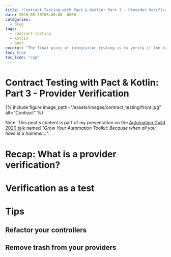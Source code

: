 ```yaml
---
title: "Contract Testing with Pact & Kotlin: Part 3 - Provider Verification"
date: 2020-05-20T08:00:00 -0000
categories:
  - blog
tags:
  - contract-testing
  - kotlin
  - pact
excerpt: "The final piece of integration testing is to verify if the data providers can fullfil its consumers expectations. Let's do it!"
toc: true
toc_icon: "cog"
---
```


# Contract Testing with Pact & Kotlin: Part 3 - Provider Verification

{% include figure image_path="/assets/images/contract_testing/front.jpg" alt="Contract" %}

Note: This post's content is part of my presentation on the [Automation Guild 2020 talk](https://guildconferences.com/conferences/automation-2020/) named _"Grow Your Automation Toolkit: Because when all you have is a hammer..."_.

# Recap: What is a provider verification?

# Verification as a test
# Tips
## Refactor your controllers
## Remove trash from your providers